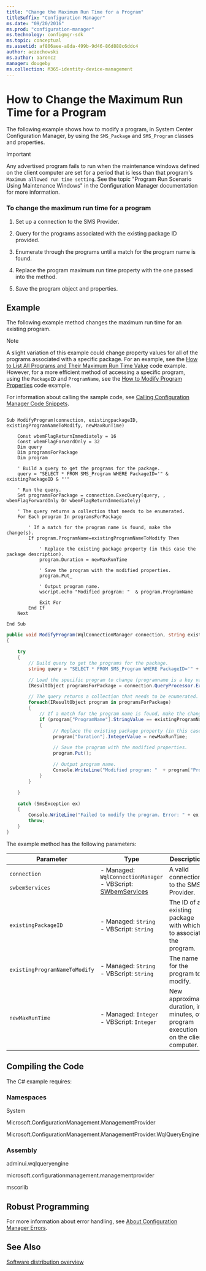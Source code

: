 ```yaml
---
title: "Change the Maximum Run Time for a Program"
titleSuffix: "Configuration Manager"
ms.date: "09/20/2016"
ms.prod: "configuration-manager"
ms.technology: configmgr-sdk
ms.topic: conceptual
ms.assetid: af806aee-a8da-499b-9d46-86d888c6ddc4
author: aczechowski
ms.author: aaroncz
manager: dougeby
ms.collection: M365-identity-device-management
---
```

# How to Change the Maximum Run Time for a Program
The following example shows how to modify a program, in System Center Configuration Manager, by using the `SMS_Package` and `SMS_Program` classes and properties.  

> [!IMPORTANT]
>  Any advertised program fails to run when the maintenance windows defined on the client computer are set for a period that is less than that program's `Maximum allowed run time setting`. See the topic "Program Run Scenario Using Maintenance Windows" in the Configuration Manager documentation for more information.  

### To change the maximum run time for a program  

1.  Set up a connection to the SMS Provider.  

2.  Query for the programs associated with the existing package ID provided.  

3.  Enumerate through the programs until a match for the program name is found.  

4.  Replace the program maximum run time property with the one passed into the method.  

5.  Save the program object and properties.  

## Example  
 The following example method changes the maximum run time for an existing program.  

> [!NOTE]
>  A slight variation of this example could change property values for all of the programs associated with a specific package. For an example, see the [How to List All Programs and Their Maximum Run Time Value](../../../../develop/core/servers/configure/how-to-list-all-programs-and-their-maximum-run-time-value.md) code example. However, for a more efficient method of accessing a specific program, using the `PackageID` and `ProgramName`, see the [How to Modify Program Properties](../../../../develop/core/servers/configure/how-to-modify-program-properties.md) code example.  

 For information about calling the sample code, see [Calling Configuration Manager Code Snippets](../../../../develop/core/understand/calling-code-snippets.md).  

```vbs  

Sub ModifyProgram(connection, existingpackageID, existingProgramNameToModify, newMaxRunTime)  

    Const wbemFlagReturnImmediately = 16  
    Const wbemFlagForwardOnly = 32  
    Dim query  
    Dim programsForPackage  
    Dim program  

    ' Build a query to get the programs for the package.   
    query = "SELECT * FROM SMS_Program WHERE PackageID='" & existingPackageID & "'"  

    ' Run the query.  
    Set programsForPackage = connection.ExecQuery(query, , wbemFlagForwardOnly Or wbemFlagReturnImmediately)  

    ' The query returns a collection that needs to be enumerated.  
    For Each program In programsForPackage       

        ' If a match for the program name is found, make the change(s).  
        If program.ProgramName=existingProgramNameToModify Then  

            ' Replace the existing package property (in this case the package description).  
            program.Duration = newMaxRunTime  

            ' Save the program with the modified properties.  
            program.Put_  

            ' Output program name.  
            wscript.echo "Modified program: "  & program.ProgramName  

            Exit For  
        End If  
    Next  

End Sub  
```  

```c#  
public void ModifyProgram(WqlConnectionManager connection, string existingPackageID, string existingProgramNameToModify, int newMaxRunTime)  
{  

    try  
    {  
        // Build query to get the programs for the package.  
        string query = "SELECT * FROM SMS_Program WHERE PackageID='" + existingPackageID + "'";  

        // Load the specific program to change (programname is a key value and must be unique).  
        IResultObject programsForPackage = connection.QueryProcessor.ExecuteQuery(query);  

        // The query returns a collection that needs to be enumerated.  
        foreach(IResultObject program in programsForPackage)       
        {  
            // If a match for the program name is found, make the change(s).  
            if (program["ProgramName"].StringValue == existingProgramNameToModify)  
            {                      
                 // Replace the existing package property (in this case the package description).  
                 program["Duration"].IntegerValue = newMaxRunTime;  

                 // Save the program with the modified properties.  
                 program.Put();  

                 // Output program name.  
                 Console.WriteLine("Modified program: "  + program["ProgramName"].StringValue);  
            }  
        }  

    }  

    catch (SmsException ex)  
    {  
        Console.WriteLine("Failed to modify the program. Error: " + ex.Message);  
        throw;  
    }  
}  
```  

 The example method has the following parameters:  

|Parameter|Type|Description|  
|---------------|----------|-----------------|  
|`connection`<br /><br /> `swbemServices`|-   Managed: `WqlConnectionManager`<br />-   VBScript: [SWbemServices](https://msdn.microsoft.com/library/aa393854.aspx)|A valid connection to the SMS Provider.|  
|`existingPackageID`|-   Managed: `String`<br />-   VBScript: `String`|The ID of an existing package with which to associate the program.|  
|`existingProgramNameToModify`|-   Managed: `String`<br />-   VBScript: `String`|The name for the program to modify.|  
|`newMaxRunTime`|-   Managed: `Integer`<br />-   VBScript: `Integer`|New approximate duration, in minutes, of program execution on the client computer.|  

## Compiling the Code  
 The C# example requires:  

### Namespaces  
 System  

 Microsoft.ConfigurationManagement.ManagementProvider  

 Microsoft.ConfigurationManagement.ManagementProvider.WqlQueryEngine  

### Assembly  
 adminui.wqlqueryengine  

 microsoft.configurationmanagement.managementprovider  

 mscorlib  

## Robust Programming  
 For more information about error handling, see [About Configuration Manager Errors](../../../../develop/core/understand/about-configuration-manager-errors.md).  

## See Also  
 [Software distribution overview](/sccm/develop/core/servers/configure/software-distribution-overview)
